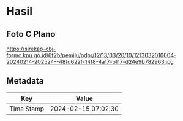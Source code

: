 # Hasil

## Foto C Plano

https://sirekap-obj-formc.kpu.go.id/6f2b/pemilu/pdpr/12/13/03/20/10/1213032010004-20240214-202524--48fd622f-14f8-4a17-b117-d24e9b782963.jpg


## Metadata

| Key        | Value               |
| ---------- | ------------------- |
| Time Stamp | 2024-02-15 07:02:30 |



